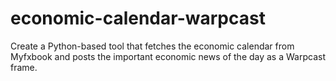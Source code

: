 # economic-calendar-warpcast
Create a Python-based tool that fetches the economic calendar from Myfxbook and posts the important economic news of the day as a Warpcast frame.
